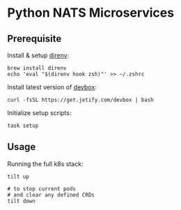 # Python NATS Microservices

## Prerequisite

Install & setup [direnv](https://direnv.net/):

```
brew install direnv
echo 'eval "$(direnv hook zsh)"' >> ~/.zshrc
```

Install latest version of [devbox](https://www.jetify.com/devbox/):

```
curl -fsSL https://get.jetify.com/devbox | bash
```

Initialize setup scripts:

```
task setup
```

## Usage

Running the full k8s stack:

```
tilt up

# to stop current pods
# and clear any defined CRDs
tilt down
```
